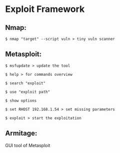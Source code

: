 # Exploit Framework

## Nmap:

```
$ nmap "target" --script vuln > tiny vuln scanner
```

## Metasploit:

```
$ msfupdate > update the tool

$ help > for commands overview

$ search "exploit"

$ use "exploit path"

$ show options

$ set RHOST 192.168.1.54 > set missing parameters

$ exploit > start the exploitation
```

## Armitage:

GUI tool of Metasploit
